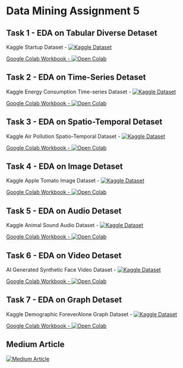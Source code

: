 # Data Mining Assignment 5

## Task 1 - EDA on Tabular Diverse Detaset

Kaggle Startup Dataset -
<a target="_blank" href="https://www.kaggle.com/datasets/yanmaksi/big-startup-secsees-fail-dataset-from-crunchbase"><img src="https://img.shields.io/badge/Kaggle-20BEFF?style=for-the-badge&logo=Kaggle&logoColor=white" alt="Kaggle Dataset">

Google Colab Workbook -
[![Open Colab](https://colab.research.google.com/assets/colab-badge.svg)](https://colab.research.google.com/drive/1jjFMpMbGTnhqt0TKtkGS5123rd06YEel?usp=sharing)


## Task 2 - EDA on Time-Series Detaset

Kaggle Energy Consumption Time-series Dataset -
<a target="_blank" href="https://www.kaggle.com/datasets/vitthalmadane/energy-consumption-time-series-dataset"><img src="https://img.shields.io/badge/Kaggle-20BEFF?style=for-the-badge&logo=Kaggle&logoColor=white" alt="Kaggle Dataset">

Google Colab Workbook - 
[![Open Colab](https://colab.research.google.com/assets/colab-badge.svg)](https://colab.research.google.com/drive/1fnNCdBx3VmRagTIqmhZ8x_vBySYo9xE9?usp=sharing)

## Task 3 - EDA on Spatio-Temporal Detaset

Kaggle Air Pollution Spatio-Temporal Dataset -
<a target="_blank" href="https://www.kaggle.com/datasets/mayukh18/deap-deciphering-environmental-air-pollution"><img src="https://img.shields.io/badge/Kaggle-20BEFF?style=for-the-badge&logo=Kaggle&logoColor=white" alt="Kaggle Dataset">

Google Colab Workbook - 
[![Open Colab](https://colab.research.google.com/assets/colab-badge.svg)](https://colab.research.google.com/drive/1zVvA5biJbri8-3mlLHdCPu-HiNzuWBW9?usp=drive_link)


## Task 4 - EDA on Image Detaset

Kaggle Apple Tomato Image Dataset -
<a target="_blank" href="https://www.kaggle.com/datasets/samuelcortinhas/apples-or-tomatoes-image-classification"><img src="https://img.shields.io/badge/Kaggle-20BEFF?style=for-the-badge&logo=Kaggle&logoColor=white" alt="Kaggle Dataset">

Google Colab Workbook - 
[![Open Colab](https://colab.research.google.com/assets/colab-badge.svg)](https://colab.research.google.com/drive/1Sn0aoWw6sU8P6cwQT_vyvzZM3oQx-OUV?usp=drive_link)

## Task 5 - EDA on Audio Detaset

Kaggle Animal Sound Audio Dataset -
<a target="_blank" href="https://www.kaggle.com/datasets/warcoder/cats-vs-dogs-vs-birds-audio-classification"><img src="https://img.shields.io/badge/Kaggle-20BEFF?style=for-the-badge&logo=Kaggle&logoColor=white" alt="Kaggle Dataset">


Google Colab Workbook -
[![Open Colab](https://colab.research.google.com/assets/colab-badge.svg)](https://colab.research.google.com/drive/1QMgjRAgwo_EjAdXuTXePoeZoRwWbkS5q?usp=drive_link)

## Task 6 - EDA on Video Detaset

AI Generated Synthetic Face Video Dataset -
<a target="_blank" href="https://github.com/mad-utk/data-mining-assgnmt5/blob/main/Task6/synthetic_face_videos.zip"><img src="https://img.shields.io/badge/GitHub-100000?style=for-the-badge&logo=github&logoColor=white" alt="Kaggle Dataset">

Google Colab Workbook -
[![Open Colab](https://colab.research.google.com/assets/colab-badge.svg)](https://colab.research.google.com/drive/1QMgjRAgwo_EjAdXuTXePoeZoRwWbkS5q?usp=drive_link)

## Task 7 - EDA on Graph Detaset

Kaggle Demographic ForeverAlone Graph Dataset -
<a target="_blank" href="https://www.kaggle.com/datasets/kingburrito666/the-demographic-rforeveralone-dataset"><img src="https://img.shields.io/badge/Kaggle-20BEFF?style=for-the-badge&logo=Kaggle&logoColor=white" alt="Kaggle Dataset">

Google Colab Workbook -
[![Open Colab](https://colab.research.google.com/assets/colab-badge.svg)](https://colab.research.google.com/drive/1QMgjRAgwo_EjAdXuTXePoeZoRwWbkS5q?usp=drive_link)


## Medium Article

<a target="_blank" href="https://medium.com/@utkarshsatishkumar.shah/test-33366aca4e1b"><img src="https://img.shields.io/badge/Medium-12100E?style=for-the-badge&logo=medium&logoColor=white" alt="Medium Article">

